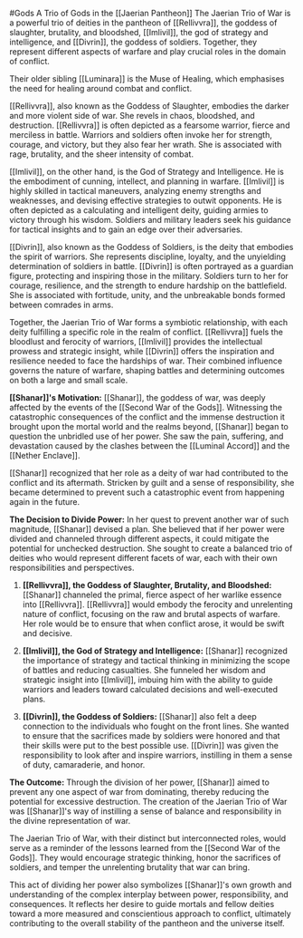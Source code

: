 #Gods 
A Trio of Gods in the [[Jaerian Pantheon]]
The Jaerian Trio of War is a powerful trio of deities in the pantheon of [[Rellivvra]], the goddess of slaughter, brutality, and bloodshed, [[Imlivil]], the god of strategy and intelligence, and [[Divrin]], the goddess of soldiers. Together, they represent different aspects of warfare and play crucial roles in the domain of conflict.

Their older sibling [[Luminara]] is the Muse of Healing, which emphasises the need for healing around combat and conflict.

[[Rellivvra]], also known as the Goddess of Slaughter, embodies the darker and more violent side of war. She revels in chaos, bloodshed, and destruction. [[Rellivvra]] is often depicted as a fearsome warrior, fierce and merciless in battle. Warriors and soldiers often invoke her for strength, courage, and victory, but they also fear her wrath. She is associated with rage, brutality, and the sheer intensity of combat.

[[Imlivil]], on the other hand, is the God of Strategy and Intelligence. He is the embodiment of cunning, intellect, and planning in warfare. [[Imlivil]] is highly skilled in tactical maneuvers, analyzing enemy strengths and weaknesses, and devising effective strategies to outwit opponents. He is often depicted as a calculating and intelligent deity, guiding armies to victory through his wisdom. Soldiers and military leaders seek his guidance for tactical insights and to gain an edge over their adversaries.

[[Divrin]], also known as the Goddess of Soldiers, is the deity that embodies the spirit of warriors. She represents discipline, loyalty, and the unyielding determination of soldiers in battle. [[Divrin]] is often portrayed as a guardian figure, protecting and inspiring those in the military. Soldiers turn to her for courage, resilience, and the strength to endure hardship on the battlefield. She is associated with fortitude, unity, and the unbreakable bonds formed between comrades in arms.

Together, the Jaerian Trio of War forms a symbiotic relationship, with each deity fulfilling a specific role in the realm of conflict. [[Rellivvra]] fuels the bloodlust and ferocity of warriors, [[Imlivil]] provides the intellectual prowess and strategic insight, while [[Divrin]] offers the inspiration and resilience needed to face the hardships of war. Their combined influence governs the nature of warfare, shaping battles and determining outcomes on both a large and small scale.

**[[Shanar]]'s Motivation:**
[[Shanar]], the goddess of war, was deeply affected by the events of the [[Second War of the Gods]]. Witnessing the catastrophic consequences of the conflict and the immense destruction it brought upon the mortal world and the realms beyond, [[Shanar]] began to question the unbridled use of her power. She saw the pain, suffering, and devastation caused by the clashes between the [[Luminal Accord]] and the [[Nether Enclave]].

[[Shanar]] recognized that her role as a deity of war had contributed to the conflict and its aftermath. Stricken by guilt and a sense of responsibility, she became determined to prevent such a catastrophic event from happening again in the future.

**The Decision to Divide Power:**
In her quest to prevent another war of such magnitude, [[Shanar]] devised a plan. She believed that if her power were divided and channeled through different aspects, it could mitigate the potential for unchecked destruction. She sought to create a balanced trio of deities who would represent different facets of war, each with their own responsibilities and perspectives.

1. **[[Rellivvra]], the Goddess of Slaughter, Brutality, and Bloodshed:** [[Shanar]] channeled the primal, fierce aspect of her warlike essence into [[Rellivvra]]. [[Rellivvra]] would embody the ferocity and unrelenting nature of conflict, focusing on the raw and brutal aspects of warfare. Her role would be to ensure that when conflict arose, it would be swift and decisive.

2. **[[Imlivil]], the God of Strategy and Intelligence:** [[Shanar]] recognized the importance of strategy and tactical thinking in minimizing the scope of battles and reducing casualties. She funneled her wisdom and strategic insight into [[Imlivil]], imbuing him with the ability to guide warriors and leaders toward calculated decisions and well-executed plans.

3. **[[Divrin]], the Goddess of Soldiers:** [[Shanar]] also felt a deep connection to the individuals who fought on the front lines. She wanted to ensure that the sacrifices made by soldiers were honored and that their skills were put to the best possible use. [[Divrin]] was given the responsibility to look after and inspire warriors, instilling in them a sense of duty, camaraderie, and honor.

**The Outcome:**
Through the division of her power, [[Shanar]] aimed to prevent any one aspect of war from dominating, thereby reducing the potential for excessive destruction. The creation of the Jaerian Trio of War was [[Shanar]]'s way of instilling a sense of balance and responsibility in the divine representation of war.

The Jaerian Trio of War, with their distinct but interconnected roles, would serve as a reminder of the lessons learned from the [[Second War of the Gods]]. They would encourage strategic thinking, honor the sacrifices of soldiers, and temper the unrelenting brutality that war can bring.

This act of dividing her power also symbolizes [[Shanar]]'s own growth and understanding of the complex interplay between power, responsibility, and consequences. It reflects her desire to guide mortals and fellow deities toward a more measured and conscientious approach to conflict, ultimately contributing to the overall stability of the pantheon and the universe itself.